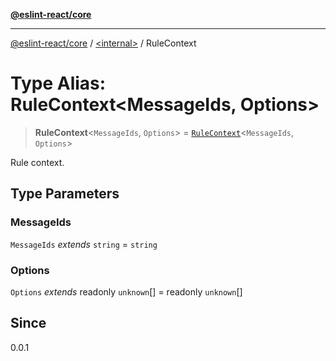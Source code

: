 [**@eslint-react/core**](../../README.md)

***

[@eslint-react/core](../../README.md) / [\<internal\>](../README.md) / RuleContext

# Type Alias: RuleContext\<MessageIds, Options\>

> **RuleContext**\<`MessageIds`, `Options`\> = [`RuleContext`](../interfaces/RuleContext.md)\<`MessageIds`, `Options`\>

Rule context.

## Type Parameters

### MessageIds

`MessageIds` *extends* `string` = `string`

### Options

`Options` *extends* readonly `unknown`[] = readonly `unknown`[]

## Since

0.0.1
